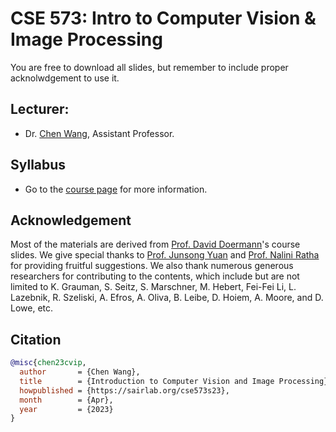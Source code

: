 # CSE 573: Intro to Computer Vision & Image Processing

You are free to download all slides, but remember to include proper acknolwdgement to use it.

## Lecturer:

* Dr. [Chen Wang](https://sairlab.org/chen), Assistant Professor.

## Syllabus

* Go to the [course page](https://sairlab.org/cse573s23/) for more information.

## Acknowledgement

Most of the materials are derived from [Prof. David Doermann](https://cse.buffalo.edu/~doermann/)'s course slides. We give special thanks to [Prof. Junsong Yuan](https://cse.buffalo.edu/~jsyuan/) and [Prof. Nalini Ratha](https://engineering.buffalo.edu/computer-science-engineering/people/faculty-directory.host.html/content/shared/engineering/computer-science-engineering/profiles/faculty/ratha-nalini.html) for providing fruitful suggestions. We also thank numerous generous researchers for contributing to the contents, which include but are not limited to K. Grauman, S. Seitz, S. Marschner, M. Hebert, Fei-Fei Li, L. Lazebnik, R. Szeliski, A. Efros, A. Oliva, B. Leibe, D. Hoiem, A. Moore, and D. Lowe, etc.

## Citation
```bibtex
@misc{chen23cvip,
  author       = {Chen Wang},
  title        = {Introduction to Computer Vision and Image Processing},
  howpublished = {https://sairlab.org/cse573s23},
  month        = {Apr},
  year         = {2023}
}
```
